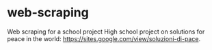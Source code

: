 # web-scraping
 Web scraping for a school project
 High school project on solutions for peace in the world: https://sites.google.com/view/soluzioni-di-pace.